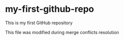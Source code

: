 # my-first-github-repo
This is my first GitHub repository

This file was modified during merge conflicts resolution
